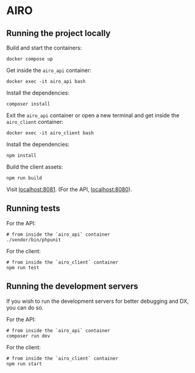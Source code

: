 # AIRO

## Running the project locally

Build and start the containers:

```
docker compose up
```

Get inside the `airo_api` container:

```
docker exec -it airo_api bash
```

Install the dependencies:

```
composer install
```

Exit the `airo_api` container or open a new terminal and get inside the `airo_client` container:

```
docker exec -it airo_client bash
```

Install the dependencies:

```
npm install
```

Build the client assets:

```
npm run build
```

Visit [localhost:8081](http://localhost:8081/). (For the API, [localhost:8080](http://localhost:8080/)).

## Running tests

For the API:

```
# from inside the `airo_api` container
./vendor/bin/phpunit
```

For the client:

```
# from inside the `airo_client` container
npm run test
```

## Running the development servers

If you wish to run the development servers for better debugging and DX, you can do so.

For the API:

```
# from inside the `airo_api` container
composer run dev
```

For the client:

```
# from inside the `airo_client` container
npm run start
```
